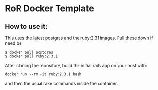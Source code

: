 # RoR Docker Template

## How to use it:
This uses the latest postgres and the ruby:2.31 images. Pull these down if need be:  
```
$ docker pull postgres
$ docker pull ruby:2.3.1
```  


After cloning the repository, build the initial rails app on your host with:  
```
docker run --rm -it ruby:2.3.1 bash
```
and then the usual rake commands inside the container.
